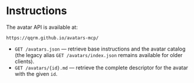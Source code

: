 # Instructions

The avatar API is available at:

```text
https://qqrm.github.io/avatars-mcp/
```

- `GET /avatars.json` — retrieve base instructions and the avatar catalog (the legacy alias `GET /avatars/index.json` remains available for older clients).
- `GET /avatars/{id}.md` — retrieve the complete descriptor for the avatar with the given `id`.
